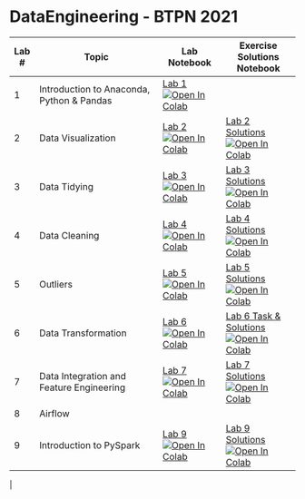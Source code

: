 # DataEngineering - BTPN 2021

| Lab <br /> # | Topic | Lab <br /> Notebook | Exercise <br /> Solutions Notebook |
| --- | ----------- | ----- |----- |
| 1 | Introduction to Anaconda, Python & Pandas | [Lab 1](https://colab.research.google.com/github/rezaprimasatya/TrainingBTPN/blob/main/Lab1/Lab1_CSEN1095.ipynb) <br /> [![Open In Colab](https://colab.research.google.com/assets/colab-badge.svg)](https://colab.research.google.com/github/rezaprimasatya/TrainingBTPN/blob/main/Lab1/Lab1_CSEN1095.ipynb)
| 2 | Data Visualization | [Lab 2](https://github.com/rrezaprimasatya/TrainingBTPN/blob/main/Lab2/Lab2_CSEN1095.ipynb) <br /> [![Open In Colab](https://colab.research.google.com/assets/colab-badge.svg)](https://colab.research.google.com/github/rezaprimasatya/TrainingBTPN/blob/main/Lab2/Lab2_CSEN1095.ipynb) | [Lab 2 Solutions](https://github.com/rezaprimasatya/TrainingBTPN/blob/main/Lab2/Lab2_CSEN1095_Solutions.ipynb) <br /> [![Open In Colab](https://colab.research.google.com/assets/colab-badge.svg)](https://colab.research.google.com/github/rezaprimasatya/TrainingBTPN/blob/main/Lab2/Lab2_CSEN1095_Solutions.ipynb)|
| 3 | Data Tidying | [Lab 3](https://github.com/rezaprimasatya/TrainingBTPN/blob/main/Lab3/Lab3_CSEN1095.ipynb) <br /> [![Open In Colab](https://colab.research.google.com/assets/colab-badge.svg)](https://colab.research.google.com/github/rezaprimasatya/TrainingBTPN/blob/main/Lab3/Lab_3_CSEN1095%20.ipynb) | [Lab 3 Solutions](https://github.com/rezaprimasatya/TrainingBTPN/blob/main/Lab3/Lab3_Solution.ipynb) <br /> [![Open In Colab](https://colab.research.google.com/assets/colab-badge.svg)](https://colab.research.google.com/github/rezaprimasatya/TrainingBTPN/blob/main/Lab3/Lab3_Solution.ipynb)|
| 4 | Data Cleaning | [Lab 4](https://github.com/rezaprimasatya/TrainingBTPN/blob/main/Lab4/Lab4_CSEN1095.ipynb) <br /> [![Open In Colab](https://colab.research.google.com/assets/colab-badge.svg)](https://colab.research.google.com/github/rezaprimasatya/TrainingBTPN/blob/main/Lab4/Lab4_CSEN1095.ipynb) | [Lab 4 Solutions](https://github.com/rezaprimasatya/TrainingBTPN/blob/main/Lab4/Lab4_Solution.ipynb) <br /> [![Open In Colab](https://colab.research.google.com/assets/colab-badge.svg)](https://colab.research.google.com/github/rezaprimasatya/TrainingBTPN/blob/main/Lab4/Lab4_Solution.ipynb#scrollTo=qsalvP3JLOCv)|
| 5 | Outliers | [Lab 5](https://github.com/rezaprimasatya/TrainingBTPN/blob/main/Lab5/Lab5_CSEN1095.ipynb) <br /> [![Open In Colab](https://colab.research.google.com/assets/colab-badge.svg)](https://colab.research.google.com/github/rezaprimasatya/TrainingBTPN/blob/main/Lab5/Lab5_CSEN1095.ipynb) | [Lab 5 Solutions](https://github.com/rezaprimasatya/TrainingBTPN/blob/main/Lab5/Lab5_CSEN1095_Solutions.ipynb) <br /> [![Open In Colab](https://colab.research.google.com/assets/colab-badge.svg)](https://colab.research.google.com/github/rezaprimasatya/TrainingBTPN/blob/main/Lab5/Lab5_CSEN1095_Solutions.ipynb#scrollTo=qsalvP3JLOCv)|
| 6 | Data Transformation | [Lab 6](https://github.com/rezaprimasatya/TrainingBTPN/blob/main/Lab6/Lab6_CSEN1095.ipynb) <br /> [![Open In Colab](https://colab.research.google.com/assets/colab-badge.svg)](https://colab.research.google.com/github/rezaprimasatya/TrainingBTPN/blob/main/Lab6/Lab6_CSEN1095.ipynb) |  [Lab 6 Task & Solutions](https://github.com/rezaprimasatya/TrainingBTPN/blob/main/Lab6/Lab6_Task_and_Solutions.ipynb) <br /> [![Open In Colab](https://colab.research.google.com/assets/colab-badge.svg)](https://colab.research.google.com/github/rezaprimasatya/TrainingBTPN/blob/main/Lab6/Lab6_Task_and_Solutions.ipynb)
| 7 | Data Integration and Feature Engineering | [Lab 7](https://github.com/rezaprimasatya/TrainingBTPN/blob/main/Lab7/Lab7_CSEN1095.ipynb) <br /> [![Open In Colab](https://colab.research.google.com/assets/colab-badge.svg)](https://colab.research.google.com/github/rezaprimasatya/TrainingBTPN/blob/main/Lab7/Lab7_CSEN1095.ipynb) |[Lab 7 Solutions](https://github.com/rezaprimasatya/TrainingBTPN/blob/main/Lab7/Lab7_CSEN1095_Solution.ipynb) <br /> [![Open In Colab](https://colab.research.google.com/assets/colab-badge.svg)](https://colab.research.google.com/github/rezaprimasatya/TrainingBTPN/blob/main/Lab7/Lab7_CSEN1095_Solution.ipynb)
| 8 | Airflow | 
| 9 | Introduction to PySpark | [Lab 9](https://github.com/rezaprimasatya/TrainingBTPN/blob/main/Lab9/Lab9_CSEN1095.ipynb) <br /> [![Open In Colab](https://colab.research.google.com/assets/colab-badge.svg)](https://colab.research.google.com/github/raneemsultan/DataEngineering-CSEN1095/blob/main/Lab9/Lab9_CSEN1095.ipynb) |[Lab 9 Solutions](https://github.com/rezaprimasatya/TrainingBTPN/blob/main/Lab9/Lab9_CSEN1095_Solution%20(1).ipynb) <br /> [![Open In Colab](https://colab.research.google.com/assets/colab-badge.svg)](https://colab.research.google.com/github/rezaprimasatya/TrainingBTPN/blob/main/Lab9/Lab9_CSEN1095_Solution%20(1).ipynb)
|
